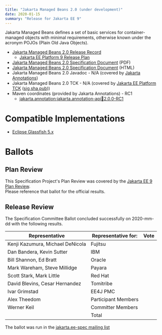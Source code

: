 ```yaml
---
title: "Jakarta Managed Beans 2.0 (under development)"
date: 2020-01-15
summary: "Release for Jakarta EE 9"
---
```

Jakarta Managed Beans defines a set of basic services for container-managed objects
with minimal requirements, otherwise known under the acronym POJOs (Plain Old Java Objects).

* [Jakarta Managed Beans 2.0 Release Record](https://projects.eclipse.org/projects/ee4j.jakartaee-platform/releases/managed-beans-2.0)
  * [Jakarta EE Platform 9 Release Plan](https://eclipse-ee4j.github.io/jakartaee-platform/jakartaee9/JakartaEE9ReleasePlan)
* [Jakarta Managed Beans 2.0 Specification Document](./managedbeans-spec-2.0-SNAPSHOT.pdf) (PDF)
* [Jakarta Managed Beans 2.0 Specification Document](./managedbeans-spec-2.0-SNAPSHOT.html) (HTML)
* Jakarta Managed Beans 2.0 Javadoc - N/A (covered by [Jakarta Annotations](https://jakarta.ee/specifications/annotations/2.0/))
* Jakarta Managed Beans 2.0 TCK - N/A  (covered by [Jakarta EE Platform TCK](https://download.eclipse.org/jakartaee/platform/9/jakarta-jakartaeetck-9.0.0.zip) ([sig](https://download.eclipse.org/jakartaee/platform/9/jakarta-jakartaeetck-9.0.0.zip.sig),[sha](https://download.eclipse.org/jakartaee/platform/9/jakarta-jakartaeetck-9.0.0.zip.sha256),[pub](https://raw.githubusercontent.com/jakartaee/specification-committee/master/jakartaee-spec-committee.pub)))
* Maven coordinates (provided by Jakarta Annotations) - RC1
  * [jakarta.annotation:jakarta.annotation-api:jar:2.0.0-RC1](https://repo1.maven.org/maven2/jakarta/annotation/jakarta.annotation-api/2.0.0-RC1/)


# Compatible Implementations

* [Eclipse Glassfish 5.x](https://projects.eclipse.org/projects/ee4j.glassfish/downloads)

# Ballots

## Plan Review

[//]: # (For Jakarta EE 9, the Platform Plan Review covered 95% of the Specification Projects.  For those Projects, just use the following statement in this Plan Review section:)

This Specification Project's Plan Review was covered by the [Jakarta EE 9 Plan Review](https://jakarta.ee/specifications/platform/9/).  
Please reference that ballot for the official results.

[//]: # (If your Project was required to do a standalone Plan Review...  You'll need to perform an official Plan Review ballot and record the results here.)

## Release Review

The Specification Committee Ballot concluded successfully on 2020-mm-dd with the following results.

| Representative                                 | Representative for: | Vote |
|------------------------------------------------|---------------------|------|
| Kenji Kazumura, Michael DeNicola               | Fujitsu             |      |
| Dan Bandera, Kevin Sutter                      | IBM                 |      |
| Bill Shannon, Ed Bratt                         | Oracle              |      |
| Mark Wareham, Steve Millidge                   | Payara              |      |
| Scott Stark, Mark Little                       | Red Hat             |      |
| David Blevins, Cesar Hernandez                 | Tomitribe           |      |
| Ivar Grimstad                                  | EE4J PMC            |      |
| Alex Theedom                                   | Participant Members |      |
| Werner Keil                                    | Committer Members   |      |
|                                                | Total               |      |

The ballot was run in the [jakarta.ee-spec mailing list]()
